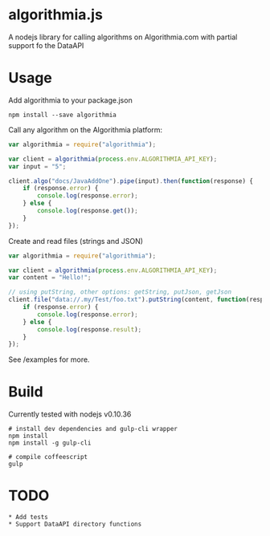 algorithmia.js
==============

A nodejs library for calling algorithms on Algorithmia.com with partial support fo the DataAPI


Usage
=====

Add algorithmia to your package.json

    npm install --save algorithmia


Call any algorithm on the Algorithmia platform:

```javascript
var algorithmia = require("algorithmia");

var client = algorithmia(process.env.ALGORITHMIA_API_KEY);
var input = "5";

client.algo("docs/JavaAddOne").pipe(input).then(function(response) {
    if (response.error) {
        console.log(response.error);
    } else {
        console.log(response.get());
    }
});
```

Create and read files (strings and JSON)
```javascript
var algorithmia = require("algorithmia");

var client = algorithmia(process.env.ALGORITHMIA_API_KEY);
var content = "Hello!";

// using putString, other options: getString, putJson, getJson
client.file("data://.my/Test/foo.txt").putString(content, function(response) {
    if (response.error) {
        console.log(response.error);
    } else {
        console.log(response.result);
    }
});
```

See /examples for more.

Build
=====

Currently tested with nodejs v0.10.36

    # install dev dependencies and gulp-cli wrapper
    npm install
    npm install -g gulp-cli

    # compile coffeescript
    gulp


TODO
=====
    * Add tests
    * Support DataAPI directory functions
